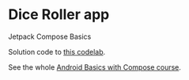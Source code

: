 # Dice Roller app

Jetpack Compose Basics

Solution code to [this codelab](https://developer.android.com/codelabs/basic-android-kotlin-compose-build-a-dice-roller-app).

See the whole [Android Basics with Compose course](https://developer.android.com/courses/android-basics-compose/course).
